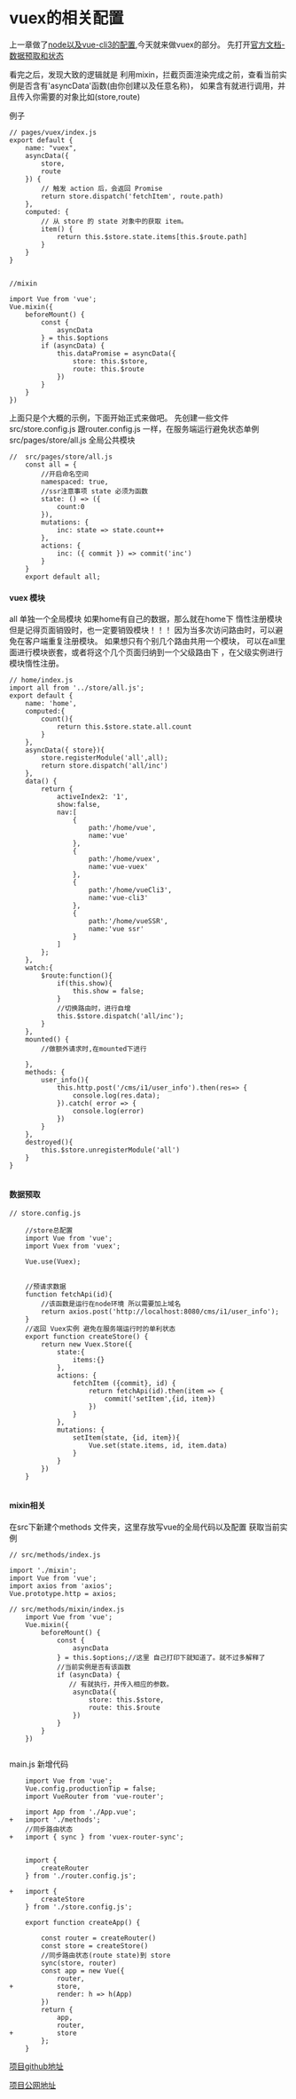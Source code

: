 # vuex的相关配置
上一章做了[node以及vue-cli3的配置](https://segmentfault.com/a/1190000018043697),今天就来做vuex的部分。
先打开[官方文档-数据预取和状态](https://ssr.vuejs.org/zh/guide/data.html)

看完之后，发现大致的逻辑就是
利用mixin，拦截页面渲染完成之前，查看当前实例是否含有'asyncData'函数(由你创建以及任意名称)，
如果含有就进行调用，并且传入你需要的对象比如(store,route)


例子
```
// pages/vuex/index.js
export default {
    name: "vuex",
    asyncData({
        store,
        route
    }) {
        // 触发 action 后，会返回 Promise
        return store.dispatch('fetchItem', route.path)
    },
    computed: {
        // 从 store 的 state 对象中的获取 item。
        item() {
            return this.$store.state.items[this.$route.path]
        }
    }
}


//mixin

import Vue from 'vue';
Vue.mixin({
    beforeMount() {
        const {
            asyncData
        } = this.$options
        if (asyncData) {
            this.dataPromise = asyncData({
                store: this.$store,
                route: this.$route
            })
        }
    }
})
```


上面只是个大概的示例，下面开始正式来做吧。
    先创建一些文件
        src/store.config.js  跟router.config.js 一样，在服务端运行避免状态单例
        src/pages/store/all.js 全局公共模块
```
//  src/pages/store/all.js
    const all = {
        //开启命名空间
        namespaced: true,
        //ssr注意事项 state 必须为函数
        state: () => ({
            count:0
        }),
        mutations: {
            inc: state => state.count++
        },
        actions: {
            inc: ({ commit }) => commit('inc')
        }
    }
    export default all;

```
#### vuex 模块
all 单独一个全局模块
如果home有自己的数据，那么就在home下 惰性注册模块
但是记得页面销毁时，也一定要销毁模块！！！
因为当多次访问路由时，可以避免在客户端重复注册模块。
如果想只有个别几个路由共用一个模块，
可以在all里面进行模块嵌套，或者将这个几个页面归纳到一个父级路由下 ，在父级实例进行模块惰性注册。


```
// home/index.js
import all from '../store/all.js';
export default {
    name: 'home',
    computed:{
        count(){
            return this.$store.state.all.count
        }
    },
    asyncData({ store}){
        store.registerModule('all',all);
        return store.dispatch('all/inc')
    },
    data() {
        return {
            activeIndex2: '1',
            show:false,
            nav:[
                {
                    path:'/home/vue',
                    name:'vue'
                },
                {
                    path:'/home/vuex',
                    name:'vue-vuex'
                },
                {
                    path:'/home/vueCli3',
                    name:'vue-cli3'
                },
                {
                    path:'/home/vueSSR',
                    name:'vue ssr'
                }
            ]
        };
    },
    watch:{
        $route:function(){
            if(this.show){
                this.show = false;
            }
            //切换路由时，进行自增
            this.$store.dispatch('all/inc');
        }
    },
    mounted() {
        //做额外请求时,在mounted下进行

    },
    methods: {
        user_info(){
            this.http.post('/cms/i1/user_info').then(res=> {
                console.log(res.data);
            }).catch( error => {
                console.log(error)
            })
        }
    },
    destroyed(){
        this.$store.unregisterModule('all')
    }
}


````
#### 数据预取
```
// store.config.js

    //store总配置
    import Vue from 'vue';
    import Vuex from 'vuex';

    Vue.use(Vuex);


    //预请求数据
    function fetchApi(id){
        //该函数是运行在node环境 所以需要加上域名
        return axios.post('http://localhost:8080/cms/i1/user_info');
    }
    //返回 Vuex实例 避免在服务端运行时的单利状态
    export function createStore() {
        return new Vuex.Store({
            state:{
                items:{}
            },
            actions: {
                fetchItem ({commit}, id) {
                    return fetchApi(id).then(item => {
                        commit('setItem',{id, item})
                    })
                }
            },
            mutations: {
                setItem(state, {id, item}){
                    Vue.set(state.items, id, item.data)
                }
            }
        })
    }


```
#### mixin相关

 在src下新建个methods 文件夹，这里存放写vue的全局代码以及配置
  获取当前实例
```
// src/methods/index.js

import './mixin';
import Vue from 'vue';
import axios from 'axios';
Vue.prototype.http = axios;

// src/methods/mixin/index.js
    import Vue from 'vue';
    Vue.mixin({
        beforeMount() {
            const {
                asyncData
            } = this.$options;//这里 自己打印下就知道了。就不过多解释了
            //当前实例是否有该函数
            if (asyncData) {
               // 有就执行，并传入相应的参数。
                asyncData({
                    store: this.$store,
                    route: this.$route
                })
            }
        }
    })


````
main.js 新增代码

```
    import Vue from 'vue';
    Vue.config.productionTip = false;
    import VueRouter from 'vue-router';

    import App from './App.vue';
+   import './methods';
    //同步路由状态
+   import { sync } from 'vuex-router-sync';


    import {
        createRouter
    } from './router.config.js';

+   import {
        createStore
    } from './store.config.js';

    export function createApp() {

        const router = createRouter()
        const store = createStore()
        //同步路由状态(route state)到 store
        sync(store, router)
        const app = new Vue({
            router,
+           store,
            render: h => h(App)
        })
        return {
            app,
            router,
+           store
        };
    }

```


[项目github地址](https://github.com/AlanSean/vuessr )

[项目公网地址](https://adm.hqboke.cn/home/vueCli3)
